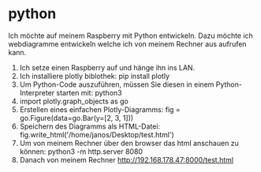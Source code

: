 # python
Ich möchte auf meinem Raspberry mit Python entwickeln. Dazu möchte ich webdiagramme entwickeln welche ich von meinem Rechner aus aufrufen kann. 

1) Ich setze einen Raspberry auf und hänge ihn ins LAN.
2) Ich installiere plotly biblothek: pip install plotly
3) Um Python-Code auszuführen, müssen Sie diesen in einem Python-Interpreter starten mit: python3
4) import plotly.graph_objects as go
5) Erstellen eines einfachen Plotly-Diagramms: fig = go.Figure(data=go.Bar(y=[2, 3, 1]))
6) Speichern des Diagramms als HTML-Datei: fig.write_html('/home/janos/Desktop/test.html')
7) Um von meinem Rechner über den browser das html anschauen zu können: python3 -m http.server 8080
8) Danach von meinem Rechner http://192.168.178.47:8000/test.html
